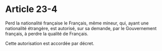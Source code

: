 # Article 23-4

Perd la nationalité française le Français, même mineur, qui, ayant une nationalité étrangère, est autorisé, sur sa demande, par le Gouvernement français, à perdre la qualité de Français.

Cette autorisation est accordée par décret.
